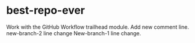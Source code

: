 # best-repo-ever
Work with the GitHub Workflow trailhead module.
Add new comment line.
new-branch-2 line change
New-branch-1 line change.
